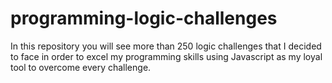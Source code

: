 # programming-logic-challenges
In this repository you will see more than 250 logic challenges that I decided to face in order to excel my programming skills using Javascript as my loyal tool to overcome every challenge. 
